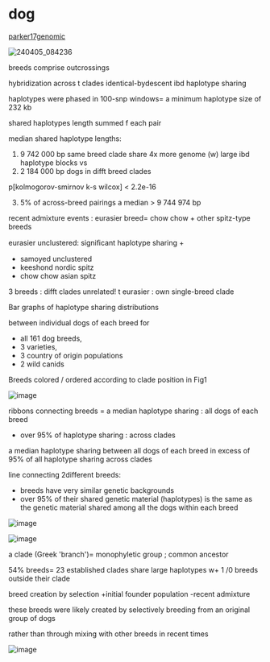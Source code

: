 # dog

[parker17genomic](https://www.cell.com/cell-reports/fulltext/S2211-1247(17)30456-4)

![240405_084236](https://github.com/agamat/agamat.github.io/assets/10011789/4170df2d-41cf-4606-9b56-dec3519f0ce7)


breeds comprise outcrossings 


hybridization across t clades
identical-bydescent ibd haplotype sharing

haplotypes were phased in
 100-snp windows=
 a minimum haplotype size of 232 kb


shared haplotypes length summed f each pair 

median shared haplotype lengths:
1) 9 742 000 bp
same breed clade 
	share  4x more genome 
	(w) large ibd haplotype blocks 
vs
2) 2 184 000 bp
dogs in difft breed clades 

p[kolmogorov-smirnov k-s wilcox] < 2.2e-16

3) 5% of across-breed pairings 
 a median > 9 744 974 bp

recent admixture events :
eurasier breed=
chow chow + other spitz-type breeds 


eurasier unclustered: signiﬁcant haplotype sharing +
- samoyed unclustered
- keeshond  nordic spitz
- chow chow asian spitz

3 breeds : difft clades unrelated!
t eurasier : own single-breed clade


Bar graphs of haplotype sharing distributions 

between individual dogs of each breed for 
- all 161 dog breeds, 
- 3 varieties, 
- 3 country of origin populations 
- 2 wild canids

Breeds colored / ordered according to clade position in Fig1

![image](https://github.com/agamat/agamat.github.io/assets/10011789/9bdec4b5-4edd-4a7e-b7f8-b0a0ed6ea2fc)


ribbons connecting breeds = a median 
haplotype sharing : all dogs of each breed 
- over 95% 
of
haplotype sharing : across clades

a median haplotype sharing between all dogs of each breed in excess of 95% of all haplotype sharing across clades


line connecting 2different breeds:
- breeds have very similar genetic backgrounds
- over 95% of their shared genetic material (haplotypes) is the same as the genetic material shared among all the dogs within each breed

![image](https://github.com/agamat/agamat.github.io/assets/10011789/5e219b06-2b18-4b09-a725-15ff6886dbdd)


![image](https://github.com/agamat/agamat.github.io/assets/10011789/e5b2d0d9-706d-48c1-aaf2-8a247dad6659)

a clade (Greek 'branch')= monophyletic group ; common ancestor 


54% breeds= 23 established clades
share large haplotypes 
w+
 1 /0 breeds outside their clade


breed creation by selection 
+initial founder population 
-recent admixture


these breeds were likely created by selectively breeding from an original group of dogs

rather than through mixing 
with other breeds in recent times


![image](https://github.com/agamat/agamat.github.io/assets/10011789/7a90cbf5-14a3-4dbc-a27a-2b83e7b46dfc)

